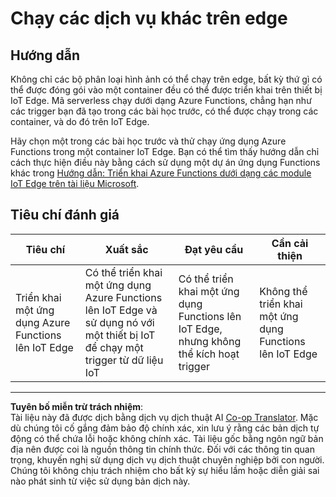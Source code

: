 <!--
CO_OP_TRANSLATOR_METADATA:
{
  "original_hash": "cc7ad255517f5f618f9c8899e6ff6783",
  "translation_date": "2025-08-27T22:55:22+00:00",
  "source_file": "4-manufacturing/lessons/3-run-fruit-detector-edge/assignment.md",
  "language_code": "vi"
}
-->
# Chạy các dịch vụ khác trên edge

## Hướng dẫn

Không chỉ các bộ phân loại hình ảnh có thể chạy trên edge, bất kỳ thứ gì có thể được đóng gói vào một container đều có thể được triển khai trên thiết bị IoT Edge. Mã serverless chạy dưới dạng Azure Functions, chẳng hạn như các trigger bạn đã tạo trong các bài học trước, có thể được chạy trong các container, và do đó trên IoT Edge.

Hãy chọn một trong các bài học trước và thử chạy ứng dụng Azure Functions trong một container IoT Edge. Bạn có thể tìm thấy hướng dẫn chỉ cách thực hiện điều này bằng cách sử dụng một dự án ứng dụng Functions khác trong [Hướng dẫn: Triển khai Azure Functions dưới dạng các module IoT Edge trên tài liệu Microsoft](https://docs.microsoft.com/azure/iot-edge/tutorial-deploy-function?WT.mc_id=academic-17441-jabenn&view=iotedge-2020-11).

## Tiêu chí đánh giá

| Tiêu chí | Xuất sắc | Đạt yêu cầu | Cần cải thiện |
| -------- | --------- | ----------- | ------------- |
| Triển khai một ứng dụng Azure Functions lên IoT Edge | Có thể triển khai một ứng dụng Azure Functions lên IoT Edge và sử dụng nó với một thiết bị IoT để chạy một trigger từ dữ liệu IoT | Có thể triển khai một ứng dụng Functions lên IoT Edge, nhưng không thể kích hoạt trigger | Không thể triển khai một ứng dụng Functions lên IoT Edge |

---

**Tuyên bố miễn trừ trách nhiệm**:  
Tài liệu này đã được dịch bằng dịch vụ dịch thuật AI [Co-op Translator](https://github.com/Azure/co-op-translator). Mặc dù chúng tôi cố gắng đảm bảo độ chính xác, xin lưu ý rằng các bản dịch tự động có thể chứa lỗi hoặc không chính xác. Tài liệu gốc bằng ngôn ngữ bản địa nên được coi là nguồn thông tin chính thức. Đối với các thông tin quan trọng, khuyến nghị sử dụng dịch vụ dịch thuật chuyên nghiệp bởi con người. Chúng tôi không chịu trách nhiệm cho bất kỳ sự hiểu lầm hoặc diễn giải sai nào phát sinh từ việc sử dụng bản dịch này.